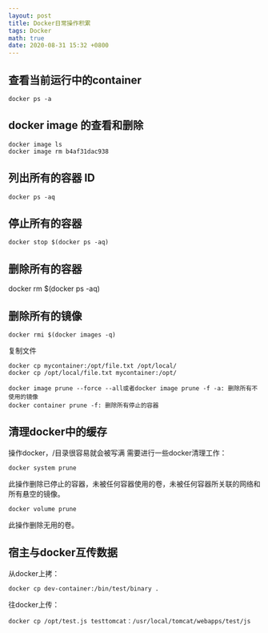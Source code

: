 ```yaml
---
layout: post
title: Docker日常操作积累
tags: Docker
math: true
date: 2020-08-31 15:32 +0800
---
```


## 查看当前运行中的container
```shell
docker ps -a
```

## docker image 的查看和删除
```shell
docker image ls
docker image rm b4af31dac938
```


## 列出所有的容器 ID
```shell
docker ps -aq
```
## 停止所有的容器
```shell
docker stop $(docker ps -aq)
```
## 删除所有的容器

docker rm $(docker ps -aq)
## 删除所有的镜像
```shell
docker rmi $(docker images -q)
```

复制文件
```shell
docker cp mycontainer:/opt/file.txt /opt/local/
docker cp /opt/local/file.txt mycontainer:/opt/

docker image prune --force --all或者docker image prune -f -a: 删除所有不使用的镜像
docker container prune -f: 删除所有停止的容器
```

## 清理docker中的缓存
操作docker，/目录很容易就会被写满
需要进行一些docker清理工作：
```shell
docker system prune
```
此操作删除已停止的容器，未被任何容器使用的卷，未被任何容器所关联的网络和所有悬空的镜像。
```shell
docker volume prune
```
此操作删除无用的卷。


## 宿主与docker互传数据
从docker上拷：
```shell
docker cp dev-container:/bin/test/binary .
```
往docker上传：
```shell
docker cp /opt/test.js testtomcat：/usr/local/tomcat/webapps/test/js